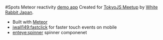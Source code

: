#Spots
Meteor reactivity [demo app](http://wrspots.meteor.com)
Created for [TokyoJS Meetup](http://www.meetup.com/tokyojs/events/221519773/) by [White Rabbit Japan](http://whiterabbitjapan.com).

- Built with [Meteor](http://meteor.com)
- [jwall149:fastclick](https://atmospherejs.com/meteor/fastclick) for faster touch events on mobile 
- [enteye:spinner](https://atmospherejs.com/enteye/spinner) spinner componenet

